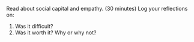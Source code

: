 Read about social capital and empathy. (30 minutes)
Log your reflections on:
  1. Was it difficult?
  2. Was it worth it? Why or why not?
